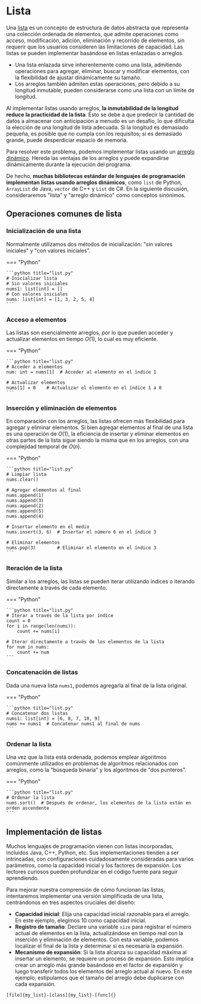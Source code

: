 # Lista

Una <u>lista</u> es un concepto de estructura de datos abstracta que representa una colección ordenada de elementos, que admite operaciones como acceso, modificación, adición, eliminación y recorrido de elementos, sin requerir que los usuarios consideren las limitaciones de capacidad. Las listas se pueden implementar basándose en listas enlazadas o arreglos.

- Una lista enlazada sirve inherentemente como una lista, admitiendo operaciones para agregar, eliminar, buscar y modificar elementos, con la flexibilidad de ajustar dinámicamente su tamaño.
- Los arreglos también admiten estas operaciones, pero debido a su longitud inmutable, pueden considerarse como una lista con un límite de longitud.

Al implementar listas usando arreglos, **la inmutabilidad de la longitud reduce la practicidad de la lista**. Esto se debe a que predecir la cantidad de datos a almacenar con anticipación a menudo es un desafío, lo que dificulta la elección de una longitud de lista adecuada. Si la longitud es demasiado pequeña, es posible que no cumpla con los requisitos; si es demasiado grande, puede desperdiciar espacio de memoria.

Para resolver este problema, podemos implementar listas usando un <u>arreglo dinámico</u>. Hereda las ventajas de los arreglos y puede expandirse dinámicamente durante la ejecución del programa.

De hecho, **muchas bibliotecas estándar de lenguajes de programación implementan listas usando arreglos dinámicos**, como `list` de Python, `ArrayList` de Java, `vector` de C++ y `List` de C#. En la siguiente discusión, consideraremos "lista" y "arreglo dinámico" como conceptos sinónimos.

## Operaciones comunes de lista

### Inicialización de una lista

Normalmente utilizamos dos métodos de inicialización: "sin valores iniciales" y "con valores iniciales".

=== "Python"

    ```python title="list.py"
    # Inicializar lista
    # Sin valores iniciales
    nums1: list[int] = []
    # Con valores iniciales
    nums: list[int] = [1, 3, 2, 5, 4]
    ```

### Acceso a elementos

Las listas son esencialmente arreglos, por lo que pueden acceder y actualizar elementos en tiempo $O(1)$, lo cual es muy eficiente.

=== "Python"

    ```python title="list.py"
    # Acceder a elementos
    num: int = nums[1]  # Acceder al elemento en el índice 1

    # Actualizar elementos
    nums[1] = 0    # Actualizar el elemento en el índice 1 a 0
    ```

### Inserción y eliminación de elementos

En comparación con los arreglos, las listas ofrecen más flexibilidad para agregar y eliminar elementos. Si bien agregar elementos al final de una lista es una operación de $O(1)$, la eficiencia de insertar y eliminar elementos en otras partes de la lista sigue siendo la misma que en los arreglos, con una complejidad temporal de $O(n)$.

=== "Python"

    ```python title="list.py"
    # Limpiar lista
    nums.clear()

    # Agregar elementos al final
    nums.append(1)
    nums.append(3)
    nums.append(2)
    nums.append(5)
    nums.append(4)

    # Insertar elemento en el medio
    nums.insert(3, 6)  # Insertar el número 6 en el índice 3

    # Eliminar elementos
    nums.pop(3)        # Eliminar el elemento en el índice 3
    ```

### Iteración de la lista

Similar a los arreglos, las listas se pueden iterar utilizando índices o iterando directamente a través de cada elemento.

=== "Python"

    ```python title="list.py"
    # Iterar a través de la lista por índice
    count = 0
    for i in range(len(nums)):
        count += nums[i]

    # Iterar directamente a través de los elementos de la lista
    for num in nums:
        count += num
    ```

### Concatenación de listas

Dada una nueva lista `nums1`, podemos agregarla al final de la lista original.

=== "Python"

    ```python title="list.py"
    # Concatenar dos listas
    nums1: list[int] = [6, 8, 7, 10, 9]
    nums += nums1  # Concatenar nums1 al final de nums
    ```

### Ordenar la lista

Una vez que la lista está ordenada, podemos emplear algoritmos comúnmente utilizados en problemas de algoritmos relacionados con arreglos, como la "búsqueda binaria" y los algoritmos de "dos punteros".

=== "Python"

    ```python title="list.py"
    # Ordenar la lista
    nums.sort()  # Después de ordenar, los elementos de la lista están en orden ascendente
    ```

## Implementación de listas

Muchos lenguajes de programación vienen con listas incorporadas, incluidos Java, C++, Python, etc. Sus implementaciones tienden a ser intrincadas, con configuraciones cuidadosamente consideradas para varios parámetros, como la capacidad inicial y los factores de expansión. Los lectores curiosos pueden profundizar en el código fuente para seguir aprendiendo.

Para mejorar nuestra comprensión de cómo funcionan las listas, intentaremos implementar una versión simplificada de una lista, centrándonos en tres aspectos cruciales del diseño:

-   **Capacidad inicial**: Elija una capacidad inicial razonable para el arreglo. En este ejemplo, elegimos 10 como capacidad inicial.
-   **Registro de tamaño**: Declare una variable `size` para registrar el número actual de elementos en la lista, actualizándose en tiempo real con la inserción y eliminación de elementos. Con esta variable, podemos localizar el final de la lista y determinar si es necesaria la expansión.
-   **Mecanismo de expansión**: Si la lista alcanza su capacidad máxima al insertar un elemento, se requiere un proceso de expansión. Esto implica crear un arreglo más grande basándose en el factor de expansión y luego transferir todos los elementos del arreglo actual al nuevo. En este ejemplo, estipulamos que el tamaño del arreglo debe duplicarse con cada expansión.

```src
[file]{my_list}-[class]{my_list}-[func]{}
```
